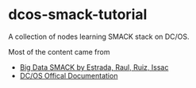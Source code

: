 # dcos-smack-tutorial

A collection of nodes learning SMACK stack on DC/OS.

Most of the content came from
* [Big Data SMACK by Estrada, Raul, Ruiz, Issac](http://www.apress.com/us/book/9781484221747)
* [DC/OS Offical Documentation](https://dcos.io/docs/1.9/)

